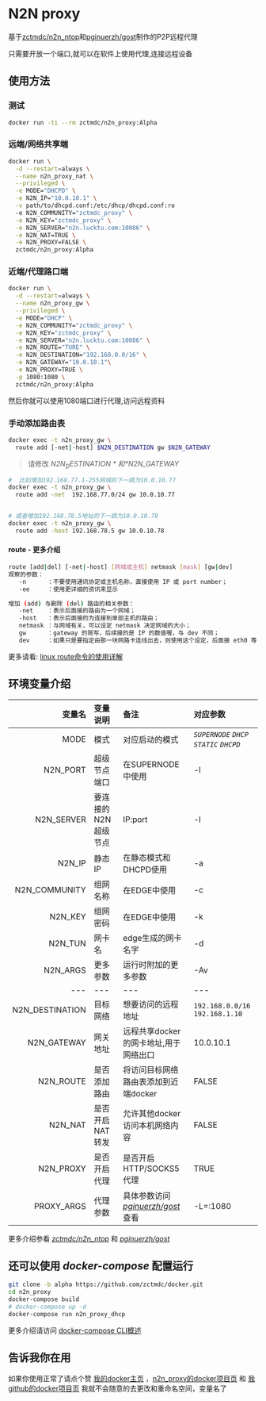 # N2N proxy

基于[zctmdc/n2n_ntop][n2n_ntop]和[pginuerzh/gost][gost]制作的P2P远程代理

只需要开放一个端口,就可以在软件上使用代理,连接远程设备

## 使用方法

### 测试

```bash
docker run -ti --rm zctmdc/n2n_proxy:Alpha
```

### 远端/网络共享端

```bash
docker run \
  -d --restart=always \
  --name n2n_proxy_nat \
  --privileged \
  -e MODE="DHCPD" \
  -e N2N_IP="10.0.10.1" \
  -v path/to/dhcpd.conf:/etc/dhcp/dhcpd.conf:ro
  -e N2N_COMMUNITY="zctmdc_proxy" \
  -e N2N_KEY="zctmdc_proxy" \
  -e N2N_SERVER="n2n.lucktu.com:10086" \
  -e N2N_NAT=TRUE \
  -e N2N_PROXY=FALSE \
  zctmdc/n2n_proxy:Alpha
```

### 近端/代理路口端

```bash
docker run \
  -d --restart=always \
  --name n2n_proxy_gw \
  --privileged \
  -e MODE="DHCP" \
  -e N2N_COMMUNITY="zctmdc_proxy" \
  -e N2N_KEY="zctmdc_proxy" \
  -e N2N_SERVER="n2n.lucktu.com:10086" \
  -e N2N_ROUTE="TURE" \
  -e N2N_DESTINATION="192.168.0.0/16" \
  -e N2N_GATEWAY="10.0.10.1"\
  -e N2N_PROXY=TRUE \
  -p 1080:1080 \
  zctmdc/n2n_proxy:Alpha
```

然后你就可以使用1080端口进行代理,访问远程资料

### 手动添加路由表

```bash
docker exec -t n2n_proxy_gw \
  route add [-net|-host] $N2N_DESTINATION gw $N2N_GATEWAY

```

> 请修改 *$N2N_DESTINATION* 和 *$N2N_GATEWAY*

```bash
#  比如增加192.168.77.1-255网域的下一跳为10.0.10.77
docker exec -t n2n_proxy_gw \
  route add -net  192.168.77.0/24 gw 10.0.10.77


# 或者增加192.168.78.5地址的下一跳为10.0.10.78
docker exec -t n2n_proxy_gw \
  route add -host 192.168.78.5 gw 10.0.10.78
```

#### route - 更多介绍

```bash
route [add|del] [-net|-host] [网域或主机] netmask [mask] [gw|dev]
观察的参数：
   -n      ：不要使用通讯协定或主机名称，直接使用 IP 或 port number；
   -ee     ：使用更详细的资讯来显示

增加 (add) 与删除 (del) 路由的相关参数：
   -net    ：表示后面接的路由为一个网域；
   -host   ：表示后面接的为连接到单部主机的路由；
   netmask ：与网域有关，可以设定 netmask 决定网域的大小；
   gw      ：gateway 的简写，后续接的是 IP 的数值喔，与 dev 不同；
   dev     ：如果只是要指定由那一块网路卡连线出去，则使用这个设定，后面接 eth0 等
```

更多请看: [linux route命令的使用详解][route]

## 环境变量介绍

|变量名|变量说明|备注|对应参数|
|---:|:---|:---|:---|
|MODE|模式|对应启动的模式| *`SUPERNODE`* *`DHCP`* *`STATIC`* *`DHCPD`* |
|N2N_PORT|超级节点端口|在SUPERNODE中使用|-l|
|N2N_SERVER|要连接的N2N超级节点|IP:port|-l|
|N2N_IP|静态IP|在静态模式和DHCPD使用|-a|
|N2N_COMMUNITY|组网名称|在EDGE中使用|-c|
|N2N_KEY|组网密码|在EDGE中使用|-k|
|N2N_TUN|网卡名|edge生成的网卡名字|-d|
|N2N_ARGS|更多参数|运行时附加的更多参数|-Av|
|---|---|---|---|
|N2N_DESTINATION|目标网络|想要访问的远程地址| `192.168.0.0/16` `192.168.1.10`|
|N2N_GATEWAY|网关地址|远程共享docker的网卡地址,用于网络出口|10.0.10.1|
|N2N_ROUTE|是否添加路由|将访问目标网络路由表添加到近端docker|FALSE|
|N2N_NAT|是否开启NAT转发|允许其他docker访问本机网络内容|FALSE|
|N2N_PROXY|是否开启代理|是否开启HTTP/SOCKS5代理|TRUE|
|PROXY_ARGS|代理参数|具体参数访问 *[pginuerzh/gost][gost]* 查看|-L=:1080|

更多介绍参看 *[zctmdc/n2n_ntop][n2n_ntop]* 和 *[pginuerzh/gost][gost]*

## 还可以使用 *docker-compose* 配置运行

```bash
git clone -b alpha https://github.com/zctmdc/docker.git
cd n2n_proxy
docker-compose build
# docker-compose up -d
docker-compose run n2n_proxy_dhcp
```

更多介绍请访问 [docker-compose CLI概述][Overview of docker-compose CLI]

## 告诉我你在用

如果你使用正常了请点个赞
[我的docker主页][zctmdc—docker] ，[n2n_proxy的docker项目页][n2n_proxy] 和 [我github的docker项目页][zctmdc—github]
我就不会随意的去更改和重命名空间，变量名了

[gost]:https://github.com/ginuerzh/gost "ginuerzh/gost的GITHUB地址"
[route]:https://www.cnblogs.com/snake-hand/p/3143041.html "linux route命令的使用详解"
[zctmdc—docker]: https://hub.docker.com/u/zctmdc "我的docker主页"
[zctmdc—github]: https://github.com/zctmdc/docker.git "我github的docker项目页"
[n2n_ntop]: https://hub.docker.com/r/zctmdc/n2n_ntop "n2n_ntop的docker项目页"
[n2n_proxy]: https://hub.docker.com/r/zctmdc/n2n_proxy "n2n_proxy的docker项目页"
[Overview of docker-compose CLI]: https://docs.docker.com/compose/reference/overview/ "docker-compose CLI概述"
